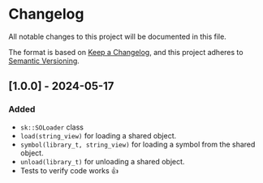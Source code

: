 # Changelog

All notable changes to this project will be documented in this file.

The format is based on [Keep a Changelog](https://keepachangelog.com/en/1.1.0/),
and this project adheres to [Semantic Versioning](https://semver.org/spec/v2.0.0.html).

## [1.0.0] - 2024-05-17

### Added

- `sk::SOLoader` class
- `load(string_view)` for loading a shared object.
- `symbol(library_t, string_view)` for loading a symbol from the shared object.
- `unload(library_t)` for unloading a shared object.
- Tests to verify code works 👍
